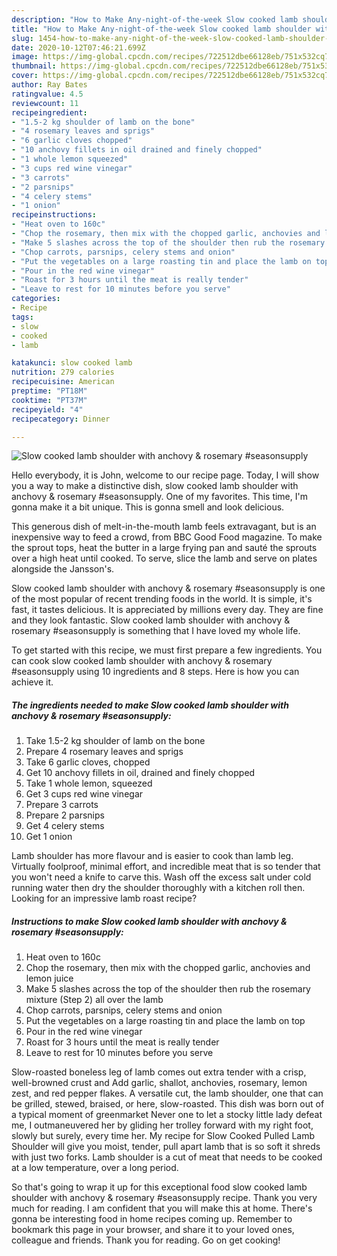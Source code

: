```yaml
---
description: "How to Make Any-night-of-the-week Slow cooked lamb shoulder with anchovy &amp;amp; rosemary #seasonsupply"
title: "How to Make Any-night-of-the-week Slow cooked lamb shoulder with anchovy &amp;amp; rosemary #seasonsupply"
slug: 1454-how-to-make-any-night-of-the-week-slow-cooked-lamb-shoulder-with-anchovy-and-amp-rosemary-seasonsupply
date: 2020-10-12T07:46:21.699Z
image: https://img-global.cpcdn.com/recipes/722512dbe66128eb/751x532cq70/slow-cooked-lamb-shoulder-with-anchovy-rosemary-seasonsupply-recipe-main-photo.jpg
thumbnail: https://img-global.cpcdn.com/recipes/722512dbe66128eb/751x532cq70/slow-cooked-lamb-shoulder-with-anchovy-rosemary-seasonsupply-recipe-main-photo.jpg
cover: https://img-global.cpcdn.com/recipes/722512dbe66128eb/751x532cq70/slow-cooked-lamb-shoulder-with-anchovy-rosemary-seasonsupply-recipe-main-photo.jpg
author: Ray Bates
ratingvalue: 4.5
reviewcount: 11
recipeingredient:
- "1.5-2 kg shoulder of lamb on the bone"
- "4 rosemary leaves and sprigs"
- "6 garlic cloves chopped"
- "10 anchovy fillets in oil drained and finely chopped"
- "1 whole lemon squeezed"
- "3 cups red wine vinegar"
- "3 carrots"
- "2 parsnips"
- "4 celery stems"
- "1 onion"
recipeinstructions:
- "Heat oven to 160c"
- "Chop the rosemary, then mix with the chopped garlic, anchovies and lemon juice"
- "Make 5 slashes across the top of the shoulder then rub the rosemary mixture (Step 2) all over the lamb"
- "Chop carrots, parsnips, celery stems and onion"
- "Put the vegetables on a large roasting tin and place the lamb on top"
- "Pour in the red wine vinegar"
- "Roast for 3 hours until the meat is really tender"
- "Leave to rest for 10 minutes before you serve"
categories:
- Recipe
tags:
- slow
- cooked
- lamb

katakunci: slow cooked lamb 
nutrition: 279 calories
recipecuisine: American
preptime: "PT18M"
cooktime: "PT37M"
recipeyield: "4"
recipecategory: Dinner

---
```



![Slow cooked lamb shoulder with anchovy &amp; rosemary #seasonsupply](https://img-global.cpcdn.com/recipes/722512dbe66128eb/751x532cq70/slow-cooked-lamb-shoulder-with-anchovy-rosemary-seasonsupply-recipe-main-photo.jpg)

Hello everybody, it is John, welcome to our recipe page. Today, I will show you a way to make a distinctive dish, slow cooked lamb shoulder with anchovy &amp; rosemary #seasonsupply. One of my favorites. This time, I'm gonna make it a bit unique. This is gonna smell and look delicious.

This generous dish of melt-in-the-mouth lamb feels extravagant, but is an inexpensive way to feed a crowd, from BBC Good Food magazine. To make the sprout tops, heat the butter in a large frying pan and sauté the sprouts over a high heat until cooked. To serve, slice the lamb and serve on plates alongside the Jansson&#39;s.

Slow cooked lamb shoulder with anchovy &amp; rosemary #seasonsupply is one of the most popular of recent trending foods in the world. It is simple, it's fast, it tastes delicious. It is appreciated by millions every day. They are fine and they look fantastic. Slow cooked lamb shoulder with anchovy &amp; rosemary #seasonsupply is something that I have loved my whole life.


To get started with this recipe, we must first prepare a few ingredients. You can cook slow cooked lamb shoulder with anchovy &amp; rosemary #seasonsupply using 10 ingredients and 8 steps. Here is how you can achieve it.

<!--inarticleads1-->

##### The ingredients needed to make Slow cooked lamb shoulder with anchovy &amp; rosemary #seasonsupply:

1. Take 1.5-2 kg shoulder of lamb on the bone
1. Prepare 4 rosemary leaves and sprigs
1. Take 6 garlic cloves, chopped
1. Get 10 anchovy fillets in oil, drained and finely chopped
1. Take 1 whole lemon, squeezed
1. Get 3 cups red wine vinegar
1. Prepare 3 carrots
1. Prepare 2 parsnips
1. Get 4 celery stems
1. Get 1 onion


Lamb shoulder has more flavour and is easier to cook than lamb leg. Virtually foolproof, minimal effort, and incredible meat that is so tender that you won&#39;t need a knife to carve this. Wash off the excess salt under cold running water then dry the shoulder thoroughly with a kitchen roll then. Looking for an impressive lamb roast recipe? 

<!--inarticleads2-->

##### Instructions to make Slow cooked lamb shoulder with anchovy &amp; rosemary #seasonsupply:

1. Heat oven to 160c
1. Chop the rosemary, then mix with the chopped garlic, anchovies and lemon juice
1. Make 5 slashes across the top of the shoulder then rub the rosemary mixture (Step 2) all over the lamb
1. Chop carrots, parsnips, celery stems and onion
1. Put the vegetables on a large roasting tin and place the lamb on top
1. Pour in the red wine vinegar
1. Roast for 3 hours until the meat is really tender
1. Leave to rest for 10 minutes before you serve


Slow-roasted boneless leg of lamb comes out extra tender with a crisp, well-browned crust and Add garlic, shallot, anchovies, rosemary, lemon zest, and red pepper flakes. A versatile cut, the lamb shoulder, one that can be grilled, stewed, braised, or here, slow-roasted. This dish was born out of a typical moment of greenmarket Never one to let a stocky little lady defeat me, I outmaneuvered her by gliding her trolley forward with my right foot, slowly but surely, every time her. My recipe for Slow Cooked Pulled Lamb Shoulder will give you moist, tender, pull apart lamb that is so soft it shreds with just two forks. Lamb shoulder is a cut of meat that needs to be cooked at a low temperature, over a long period. 

So that's going to wrap it up for this exceptional food slow cooked lamb shoulder with anchovy &amp; rosemary #seasonsupply recipe. Thank you very much for reading. I am confident that you will make this at home. There's gonna be interesting food in home recipes coming up. Remember to bookmark this page in your browser, and share it to your loved ones, colleague and friends. Thank you for reading. Go on get cooking!
